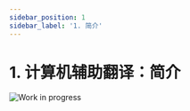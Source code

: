```yaml
---
sidebar_position: 1
sidebar_label: '1. 简介'
---
```


# 1. 计算机辅助翻译：简介

![Work in progress](/img/cat/wip.gif)
